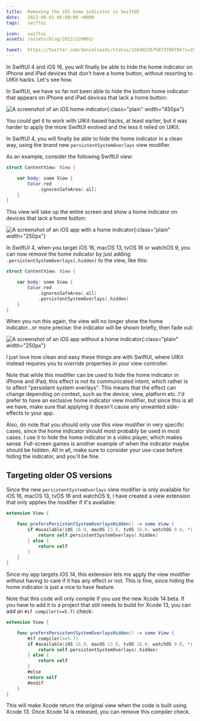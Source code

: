 ```yaml
---
title:  Removing the iOS home indicator in SwiftUI
date:   2022-08-01 06:00:00 +0000
tags:   swiftui

icon:   swiftui
assets: /assets/blog/2022/220801/

tweet:  https://twitter.com/danielsaidi/status/1554022675873398784?s=20&t=Qlh0zpBnm2otxJslq1R_yQ
---
```


In SwiftUI 4 and iOS 16, you will finally be able to hide the home indicator on iPhone and iPad devices that don't have a home button, without resorting to UIKit hacks. Let's see how.

In SwiftUI, we have so far not been able to hide the bottom home indicator that appears on iPhone and iPad devices that lack a home button:

![A screenshot of an iOS home indicator]({{page.assets}}home-indicator.png){:class="plain" width="450px"}

You *could* get it to work with UIKit-based hacks, at least earlier, but it was harder to apply the more SwiftUI evolved and the less it relied on UIKit.

In SwiftUI 4, you will finally be able to hide the home indicator in a clean way, using the brand new `persistentSystemOverlays` view modifier.

As an example, consider the following SwiftUI view:

```swift
struct ContentView: View {

    var body: some View {
        Color.red
            .ignoresSafeArea(.all)
    }
}
```

This view will take up the entire screen and show a home indicator on devices that lack a home button:

![A screenshot of an iOS app with a home indicator]({{page.assets}}home-indicator-original.png){:class="plain" width="250px"}

In SwiftUI 4, when you target iOS 16, macOS 13, tvOS 16 or watchOS 9, you can now remove the home indicator by just adding `.persistentSystemOverlays(.hidden)` to the view, like this:

```swift
struct ContentView: View {

    var body: some View {
        Color.red
            .ignoresSafeArea(.all)
            .persistentSystemOverlays(.hidden)
    }
}
```

When you run this again, the view will no longer show the home indicator...or more precise: the indicator will be shown briefly, then fade out:

![A screenshot of an iOS app without a home indicator]({{page.assets}}home-indicator-removed.png){:class="plain" width="250px"}

I just love how clean and easy these things are with SwiftUI, where UIKit instead requires you to override properties in your view controller.

Note that while this modifier can be used to hide the home indicator in iPhone and iPad, this effect is not its communicated intent, which rather is to affect "persistent system overlays". This means that the effect can change depending on context, such as the device, view, platform etc. I'd prefer to have an exclusive home indicator view modifier, but since this is all we have, make sure that applying it doesn't cause any unwanted side-effects to your app.

Also, do note that you should only use this view modifier in very specific cases, since the home indicator should most probably be used in most cases. I use it to hide the home indicator in a video player, which makes sense. Full-screen games is another example of when the indicator maybe should be hidden. All in all, make sure to consider your use-case before hiding the indicator, and you'll be fine.


## Targeting older OS versions

Since the new `persistentSystemOverlays` view modifier is only available for iOS 16, macOS 13, tvOS 16 and watchOS 9, I have created a view extension that only applies the modifier if it's available:

```swift
extension View {

    func prefersPersistentSystemOverlaysHidden() -> some View {
        if #available(iOS 16.0, macOS 13.0, tvOS 16.0, watchOS 9.0, *) {
            return self.persistentSystemOverlays(.hidden)
        } else {
            return self
        }
    }
}
```

Since my app targets iOS 14, this extension lets me apply the view modifier without having to care if it has any effect or not. This is fine, since hiding the home indicator is just a nice to have feature.

Note that this code will only compile if you use the new Xcode 14 beta. If you have to add it to a project that still needs to build for Xcode 13, you can add an `#if compiler(>=5.7)` check: 


```swift
extension View {

    func prefersPersistentSystemOverlaysHidden() -> some View {
        #if compiler(>=5.7)
        if #available(iOS 16.0, macOS 13.0, tvOS 16.0, watchOS 9.0, *) {
            return self.persistentSystemOverlays(.hidden)
        } else {
            return self
        }
        #else
        return self
        #endif
    }
}
```

This will make Xcode return the original view when the code is built using Xcode 13. Once Xcode 14 is released, you can remove this compiler check.